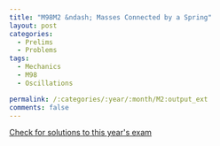 ```yaml
---
title: "M98M2 &ndash; Masses Connected by a Spring"
layout: post
categories:
  - Prelims
  - Problems
tags:
  - Mechanics
  - M98
  - Oscillations

permalink: /:categories/:year/:month/M2:output_ext
comments: false
---
```

<object data="1998M2M.pdf" type="application/pdf" width="100%" height="500"></object>
<div class="message"><a href='https://princetonprelim.com/prelim/1/'>Check for solutions to this year's exam</a></div>